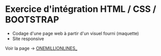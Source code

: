 # Exercice d'intégration HTML / CSS / BOOTSTRAP

- Codage d'une page web à partir d'un visuel fourni (maquette)  
- Site responsive  

Voir la page -> [ONEMILLIONLINES_](https://laura34martinez.github.io/AD-TP_ONEMILLIONLINES_/)